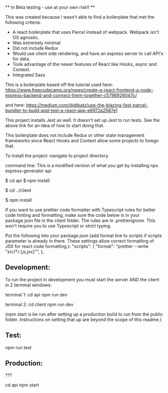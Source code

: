 ** In Beta testing - use at your own risk!! **

This was created because I wasn't able to find a boilerplate that met the following criteria:

- A react boilerplate that uses Parcel instead of webpack. Webpack isn't OS agnostic.
- Was extremely minimal
- Did not include Redux
- Would use client side rendering, and have an express server to call API's for data.
- Took advantage of the newer features of React like Hooks, async and Context.
- Integrated Sass

This is a boilerplate based off the tutorial used here:
https://www.freecodecamp.org/news/create-a-react-frontend-a-node-express-backend-and-connect-them-together-c5798926047c/

and here:
https://medium.com/@dtkatz/use-the-blazing-fast-parcel-bundler-to-build-and-test-a-react-app-e6972a2587e1

This project installs Jest as well. It doesn't set up Jest to run tests. See the above link for an idea of how to start doing that.

This boilerplate does not include Redux or other state management frameworks since React Hooks and Context allow some projects to forego that.

To install the project:
navigate to project directory.

command line:
This is a modified version of what you get by installing npx express-generator api

\$ cd api
\$ npm install

\$ cd ../client

\$ npm install

If you want to use prettier code formatter with Typescript rules for better code hinting and formatting, make sure the code below is in your package.json file in the client folder. The rules are in .prettierignore. This won't require you to use Typescript or strict typing.

Put the following into your package.json (add format line to scripts if scripts parameter is already in there. These settings allow correct formatting of JSX for react code formatting.):
"scripts": {
"format": "prettier --write \"src/\*_/_.{js,jsx}\"",
},

## Development:

To run the project in development you must start the server AND the client in 2 terminal windows:

terminal 1:
cd api
npm run dev

terminal 2:
cd client
npm run dev

(npm start is be run after setting up a production build to run from the public folder. Instructions on setting that up are beyond the scope of this readme.)

## Test:

npm run test

## Production:

???

cd api
npm start
